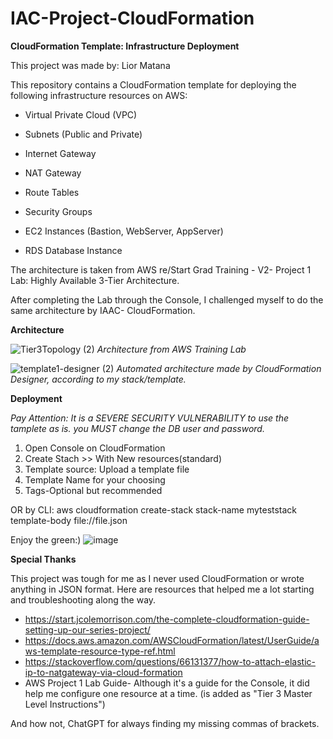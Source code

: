 # IAC-Project-CloudFormation
**CloudFormation Template: Infrastructure Deployment**

This project was made by:
Lior Matana




This repository contains a CloudFormation template for deploying the following infrastructure resources on AWS:

- Virtual Private Cloud (VPC)

- Subnets (Public and Private)

- Internet Gateway

- NAT Gateway

- Route Tables

- Security Groups

- EC2 Instances (Bastion, WebServer, AppServer)

- RDS Database Instance

  
The architecture is taken from AWS re/Start Grad Training - V2- Project 1 Lab:  Highly Available 3-Tier Architecture.

After completing the Lab through the Console, I challenged myself to do the same architecture by IAAC- CloudFormation.



**Architecture**


![Tier3Topology (2)](https://github.com/liormat401/IAAC-Project-CloudFormation/assets/126070709/b6e9276e-6f7a-4194-83dd-6da06a3cd967)
*Architecture from AWS Training Lab*

![template1-designer (2)](https://github.com/liormat401/IAAC-Project-CloudFormation/assets/126070709/282dd833-f10d-4cb6-a15b-165f086fd18e)
*Automated architecture made by CloudFormation Designer, according to my stack/template.*


**Deployment**

*Pay Attention: It is a SEVERE SECURITY VULNERABILITY to use the tamplete as is. you MUST change the DB user and password.*
1. Open Console on CloudFormation
2. Create Stach >> With New resources(standard)
3. Template source: Upload a template file
4. Template Name for your choosing
5. Tags-Optional but recommended

   
OR by CLI:
aws cloudformation create-stack stack-name myteststack template-body file://file.json

Enjoy the green:)
![image](https://github.com/liormat401/IAAC-Project-CloudFormation/assets/126070709/81cb18d4-dad5-4326-a36f-27ab93187153)


  
     
**Special Thanks**

This project was tough for me as I never used CloudFormation or wrote anything in JSON format.
Here are resources that helped me a lot starting and troubleshooting along the way.

- https://start.jcolemorrison.com/the-complete-cloudformation-guide-setting-up-our-series-project/
- https://docs.aws.amazon.com/AWSCloudFormation/latest/UserGuide/aws-template-resource-type-ref.html
- https://stackoverflow.com/questions/66131377/how-to-attach-elastic-ip-to-natgateway-via-cloud-formation
- AWS Project 1 Lab Guide- Although it's a guide for the Console, it did help me configure one resource at a time. (is added as "Tier 3 Master Level Instructions")
  
And how not, ChatGPT for always finding my missing commas of brackets.















